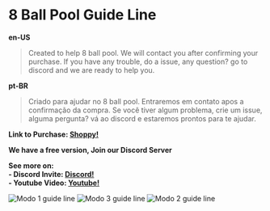 # 8 Ball Pool Guide Line

**en-US**
> Created to help 8 ball pool. We will contact you after confirming your purchase. If you have any trouble, do a issue, any question? go to discord and we are ready to help you.

**pt-BR**
> Criado para ajudar no 8 ball pool. Entraremos em contato apos a confirmação da compra. Se você tiver algum problema, crie um issue, alguma pergunta? vá ao discord e estaremos prontos para te ajudar.


**Link to Purchase: [Shoppy!](https://shoppy.gg/product/NJzfO9I)**

**We have a free version, Join our Discord Server**

**See more on:**\
**- Discord Invite: [Discord!](https://discord.gg/CxG3f7S)**\
**- Youtube Video: [Youtube!](https://youtu.be/PkWN20q7bLE)**

![Modo 1 guide line](https://raw.githubusercontent.com/Felipefury/8-Ball-Pool-overlay/master/img/gifModo1.gif)
![Modo 3 guide line](https://raw.githubusercontent.com/Felipefury/8-Ball-Pool-overlay/master/img/gifModo3.gif)
![Modo 2 guide line](https://raw.githubusercontent.com/Felipefury/8-Ball-Pool-overlay/master/img/gifModo2.gif)
